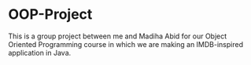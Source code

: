 # OOP-Project
This is a group project between me and Madiha Abid for our Object Oriented Programming course in which we are making an IMDB-inspired application in Java.
